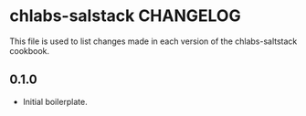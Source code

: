 # chlabs-salstack CHANGELOG

This file is used to list changes made in each version of the chlabs-saltstack cookbook.

## 0.1.0
- Initial boilerplate.


